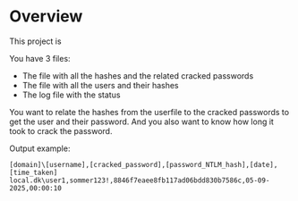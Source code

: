 # Overview
This project is

You have 3 files:
- The file with all the hashes and the related cracked passwords
- The file with all the users and their hashes
- The log file with the status

You want to relate the hashes from the userfile to the cracked passwords to
get the user and their password. And you also want to know how long it took to
crack the password.

Output example:
```
[domain]\[username],[cracked_password],[password_NTLM_hash],[date],[time_taken]
local.dk\user1,sommer123!,8846f7eaee8fb117ad06bdd830b7586c,05-09-2025,00:00:10
```
